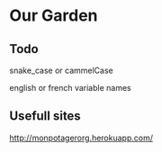# Our Garden

## Todo

snake_case or cammelCase

english or french variable names

## Usefull sites

http://monpotagerorg.herokuapp.com/
